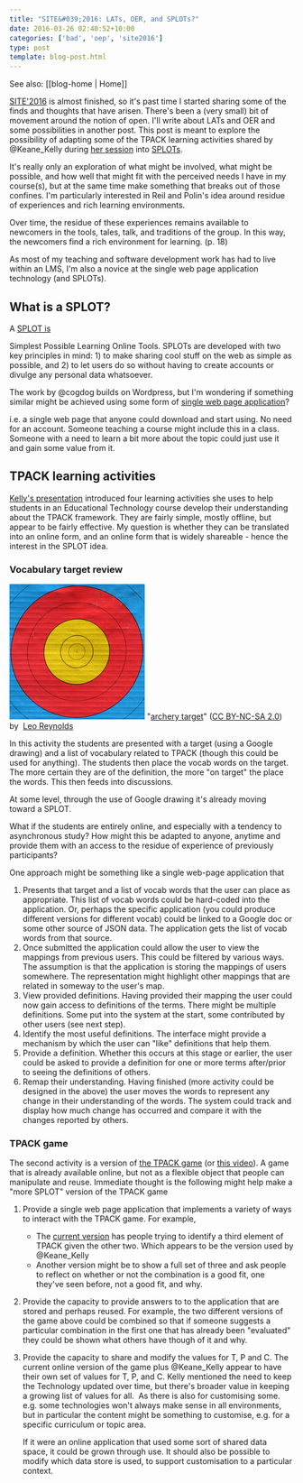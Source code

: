 ```yaml
---
title: "SITE&#039;2016: LATs, OER, and SPLOTs?"
date: 2016-03-26 02:40:52+10:00
categories: ['bad', 'oep', 'site2016']
type: post
template: blog-post.html
---
```


See also: [[blog-home | Home]]

[SITE'2016](https://www.academicexperts.org/conf/site/2016/) is almost finished, so it's past time I started sharing some of the finds and thoughts that have arisen. There's been a (very small) bit of movement around the notion of open. I'll write about LATs and OER and some possibilities in another post. This post is meant to explore the possibility of adapting some of the TPACK learning activities shared by @Keane\_Kelly during [her session](https://www.academicexperts.org/conf/site/2016/papers/48707/) into [SPLOTs](http://cogdog.trubox.ca/2015/02/17/splot-tpc-2015/).

It's really only an exploration of what might be involved, what might be possible, and how well that might fit with the perceived needs I have in my course(s), but at the same time make something that breaks out of those confines. I'm particularly interested in Reil and Polin's idea around residue of experiences and rich learning environments.

Over time, the residue of these experiences remains available to newcomers in the tools, tales, talk, and traditions of the group. In this way, the newcomers find a rich environment for learning. (p. 18)

As most of my teaching and software development work has had to live within an LMS, I'm also a novice at the single web page application technology (and SPLOTs).

## What is a SPLOT?

A [SPLOT is](http://cogdog.trubox.ca/2015/02/17/splot-tpc-2015/)

Simplest Possible Learning Online Tools. SPLOTs are developed with two key principles in mind: 1) to make sharing cool stuff on the web as simple as possible, and 2) to let users do so without having to create accounts or divulge any personal data whatsoever.

The work by @cogdog builds on Wordpress, but I'm wondering if something similar might be achieved using some form of [single web page application](https://en.wikipedia.org/wiki/Single-page_application)?

i.e. a single web page that anyone could download and start using. No need for an account. Someone teaching a course might include this in a class. Someone with a need to learn a bit more about the topic could just use it and gain some value from it.

## TPACK learning activities

[Kelly's presentation](https://www.academicexperts.org/conf/site/2016/papers/48707/) introduced four learning activities she uses to help students in an Educational Technology course develop their understanding about the TPACK framework. They are fairly simple, mostly offline, but appear to be fairly effective. My question is whether they can be translated into an online form, and an online form that is widely shareable - hence the interest in the SPLOT idea.

### Vocabulary target review

[![archery target by Leo Reynolds, on Flickr](images/13000817174_a6bf6b698c_m.jpg "archery target by Leo Reynolds, on Flickr")](https://www.flickr.com/photos/lwr/13000817174/) "[archery target](https://www.flickr.com/photos/lwr/13000817174/)" ([CC BY-NC-SA 2.0](https://creativecommons.org/licenses/by-nc-sa/2.0/)) by  [](https://www.flickr.com/people/lwr/)[Leo Reynolds](https://www.flickr.com/people/lwr/) [](http://www.imagecodr.org/)

In this activity the students are presented with a target (using a Google drawing) and a list of vocabulary related to TPACK (though this could be used for anything). The students then place the vocab words on the target. The more certain they are of the definition, the more "on target" the place the words. This then feeds into discussions.

At some level, through the use of Google drawing it's already moving toward a SPLOT.

What if the students are entirely online, and especially with a tendency to asynchronous study? How might this be adapted to anyone, anytime and provide them with an access to the residue of experience of previously participants?

One approach might be something like a single web-page application that

1. Presents that target and a list of vocab words that the user can place as appropriate. This list of vocab words could be hard-coded into the application. Or, perhaps the specific application (you could produce different versions for different vocab) could be linked to a Google doc or some other source of JSON data. The application gets the list of vocab words from that source.
2. Once submitted the application could allow the user to view the mappings from previous users. This could be filtered by various ways. The assumption is that the application is storing the mappings of users somewhere. The representation might highlight other mappings that are related in someway to the user's map.
3. View provided definitions. Having provided their mapping the user could now gain access to definitions of the terms. There might be multiple definitions. Some put into the system at the start, some contributed by other users (see next step).
4. Identify the most useful definitions. The interface might provide a mechanism by which the user can "like" definitions that help them.
5. Provide a definition. Whether this occurs at this stage or earlier, the user could be asked to provide a definition for one or more terms after/prior to seeing the definitions of others.
6. Remap their understanding. Having finished (more activity could be designed in the above) the user moves the words to represent any change in their understanding of the words. The system could track and display how much change has occurred and compare it with the changes reported by others.

### TPACK game

The second activity is a version of [the TPACK game](http://www.matt-koehler.com/the-tpack-game/) (or [this video](https://www.youtube.com/watch?v=7z3aP_Chj6c)). A game that is already available online, but not as a flexible object that people can manipulate and reuse. Immediate thought is the following might help make a "more SPLOT" version of the TPACK game

1. Provide a single web page application that implements a variety of ways to interact with the TPACK game. For example,
    - The [current version](http://www.matt-koehler.com/the-tpack-game/) has people trying to identify a third element of TPACK given the other two. Which appears to be the version used by @Keane\_Kelly
    - Another version might be to show a full set of three and ask people to reflect on whether or not the combination is a good fit, one they've seen before, not a good fit, and why.
2. Provide the capacity to provide answers to to the application that are stored and perhaps reused. For example, the two different versions of the game above could be combined so that if someone suggests a particular combination in the first one that has already been "evaluated" they could be shown what others have though of it and why.
3. Provide the capacity to share and modify the values for T, P and C. The current online version of the game plus @Keane\_Kelly appear to have their own set of values for T, P, and C. Kelly mentioned the need to keep the Technology updated over time, but there's broader value in keeping a growing list of values for all.  As there is also for customising some.  e.g. some technologies won't always make sense in all environments, but in particular the content might be something to customise, e.g. for a specific curriculum or topic area.
    
    If it were an online application that used some sort of shared data space, it could be grown through use. It should also be possible to modify which data store is used, to support customisation to a particular context.